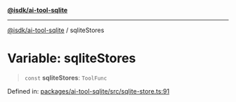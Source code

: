 [**@isdk/ai-tool-sqlite**](../README.md)

***

[@isdk/ai-tool-sqlite](../globals.md) / sqliteStores

# Variable: sqliteStores

> `const` **sqliteStores**: `ToolFunc`

Defined in: [packages/ai-tool-sqlite/src/sqlite-store.ts:91](https://github.com/isdk/ai-tool-sqlite.js/blob/c1f93cc644540f56cbb285ca005c0983e0b3e224/src/sqlite-store.ts#L91)
